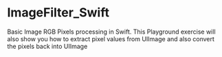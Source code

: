 # ImageFilter_Swift
Basic Image RGB Pixels processing in Swift.
This Playground exercise will also show you how to extract pixel values from UIImage and also convert the pixels back into UIImage
